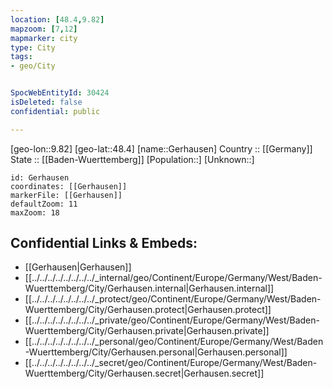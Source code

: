 ```yaml
---
location: [48.4,9.82] 
mapzoom: [7,12] 
mapmarker: city 
type: City
tags:
- geo/City


SpocWebEntityId: 30424
isDeleted: false
confidential: public

---
```

[geo-lon::9.82] 
[geo-lat::48.4] 
[name::Gerhausen] 
Country :: [[Germany]]  
State :: [[Baden-Wuerttemberg]] 
[Population::] 
[Unknown::] 


```leaflet
id: Gerhausen
coordinates: [[Gerhausen]] 
markerFile: [[Gerhausen]] 
defaultZoom: 11 
maxZoom: 18
```


## Confidential Links & Embeds: 
- [[Gerhausen|Gerhausen]]  
- [[../../../../../../../../_internal/geo/Continent/Europe/Germany/West/Baden-Wuerttemberg/City/Gerhausen.internal|Gerhausen.internal]] 
- [[../../../../../../../../_protect/geo/Continent/Europe/Germany/West/Baden-Wuerttemberg/City/Gerhausen.protect|Gerhausen.protect]] 
- [[../../../../../../../../_private/geo/Continent/Europe/Germany/West/Baden-Wuerttemberg/City/Gerhausen.private|Gerhausen.private]] 
- [[../../../../../../../../_personal/geo/Continent/Europe/Germany/West/Baden-Wuerttemberg/City/Gerhausen.personal|Gerhausen.personal]] 
- [[../../../../../../../../_secret/geo/Continent/Europe/Germany/West/Baden-Wuerttemberg/City/Gerhausen.secret|Gerhausen.secret]] 
